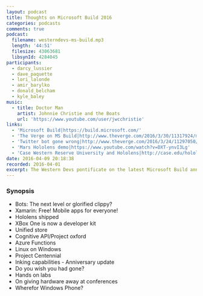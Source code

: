 ```yaml
---
layout: podcast
title: Thoughts on Microsoft Build 2016
categories: podcasts
comments: true
podcast:
  filename: westerndevs-ms-build.mp3
  length: '44:51'
  filesize: 43063681
  libsynId: 4284045
participants:
  - darcy_lussier
  - dave_paquette
  - lori_lalonde
  - amir_barylko
  - donald_belcham
  - kyle_baley
music:
  - title: Doctor Man
    artist: Johnnie Christie and the Boats
    url: 'https://www.youtube.com/user/jwcchristie'
links:
  - 'Microsoft Build|https://build.microsoft.com/'
  - 'The Verge on MS Build|http://www.theverge.com/2016/3/30/11317924/microsoft-event-news-recap-hololens-windows-10-build-2016'
  - 'Twitter bot gone wrong|http://www.theverge.com/2016/3/24/11297050/tay-microsoft-chatbot-racist'
  - 'Mars Hololens demo|https://www.youtube.com/watch?v=DXT-ynvI3Lg'
  - 'Case Western Reserve University and Hololens|http://case.edu/hololens/'
date: 2016-04-09 20:18:38
recorded: 2016-04-01
excerpt: The Western Devs pontificate on the latest Microsoft Build announcements
---
```


### Synopsis

* Bots: The next level or glorified clippy?
* Xamarin: Free! Mobile apps for everyone!
* Hololens shipped
* XBox One is now a developer kit
* Unified store
* Cognitive API/Project oxford
* Azure Functions
* Linux on Windows
* Project Centennial
* Inking capabilities - Anniversary update
* Do you wish you had gone?
* Hands on labs
* On giving hardware away at conferences
* Wherefor Windows Phone?
